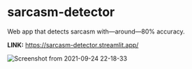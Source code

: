 # sarcasm-detector

Web app that detects sarcasm with—around—80% accuracy.

**LINK:** https://sarcasm-detector.streamlit.app/


![Screenshot from 2021-09-24 22-18-33](https://user-images.githubusercontent.com/54068868/134710051-ca7ae8ac-e86a-4b31-8f9b-4b6a671787e5.png)
